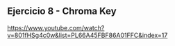 ## Ejercicio 8 - Chroma Key

https://www.youtube.com/watch?v=801fHSg4c0w&list=PL66A45FBF86A01FFC&index=17

